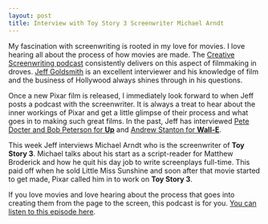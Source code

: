 ```yaml
---
layout: post
title: Interview with Toy Story 3 Screenwriter Michael Arndt
---
```

My fascination with screenwriting is rooted in my love for movies. I love hearing all about the process of how movies are made. The [Creative Screenwriting podcast](https://itunes.apple.com/us/podcast/creative-screenwriting-magazine/id77837603) consistently delivers on this aspect of filmmaking in droves. [Jeff Goldsmith](https://twitter.com/yogoldsmith) is an excellent interviewer and his knowledge of film and the business of Hollywood always shines through in his questions.

Once a new Pixar film is released, I immediately look forward to when Jeff posts a podcast with the screenwriter. It is always a treat to hear about the inner workings of Pixar and get a little glimpse of their process and what goes in to making such great films. In the past, Jeff has interviewed [Pete Docter and Bob Peterson for **Up**](https://creativescreenwritingmagazine.blogspot.com/2009/10/pete-docter-bob-peterson-up-q.html) and [Andrew Stanton for **Wall-E**](https://creativescreenwritingmagazine.blogspot.com/2008/12/andrew-stanton-wall-e-q.html).

This week Jeff interviews Michael Arndt who is the screenwriter of **Toy Story 3**. Michael talks about his start as a script-reader for Matthew Broderick and how he quit his day job to write screenplays full-time. This paid off when he sold Little Miss Sunshine and soon after that movie started to get made, Pixar called him in to work on **Toy Story 3**.

If you love movies and love hearing about the process that goes into creating them from the page to the screen, this podcast is for you. [You can listen to this episode here](https://creativescreenwritingmagazine.blogspot.com/2010/10/michael-arndt-toy-story-3.html).